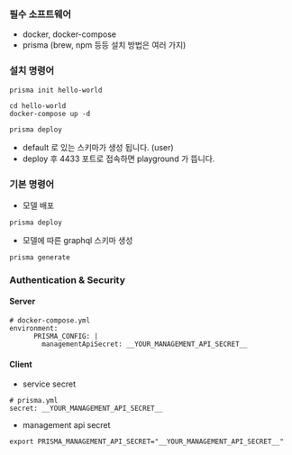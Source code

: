 ### 필수 소프트웨어
- docker, docker-compose
- prisma (brew, npm 등등 설치 방법은 여러 가지)

### 설치 명령어

```
prisma init hello-world

cd hello-world
docker-compose up -d

prisma deploy
```
- default 로 있는 스키마가 생성 됩니다. (user)
- deploy 후 4433 포트로 접속하면 playground 가 뜹니다.

### 기본 명령어

- 모델 배포
```
prisma deploy
```

- 모델에 따른 graphql 스키마 생성
```
prisma generate
```

### Authentication & Security

#### Server

```
# docker-compose.yml
environment:
      PRISMA_CONFIG: |
        managementApiSecret: __YOUR_MANAGEMENT_API_SECRET__
```

#### Client

- service secret

```
# prisma.yml
secret: __YOUR_MANAGEMENT_API_SECRET__
```

- management api secret

```
export PRISMA_MANAGEMENT_API_SECRET="__YOUR_MANAGEMENT_API_SECRET__"
```

